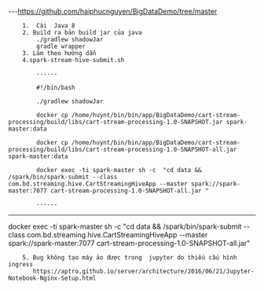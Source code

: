 ---https://github.com/haiphucnguyen/BigDataDemo/tree/master

        1.  Cài  Java 8 
        2. Build ra bản build jar của java 
            ./gradlew shadowJar
            gradle wrapper
        3. Làm theo hướng dẫn
        4.spark-stream-hive-submit.sh

            ------

            #!/bin/bash

            ./gradlew shadowJar

            docker cp /home/huynt/bin/bin/app/BigDataDemo/cart-stream-processing/build/libs/cart-stream-processing-1.0-SNAPSHOT.jar spark-master:data

            docker cp /home/huynt/bin/bin/app/BigDataDemo/cart-stream-processing/build/libs/cart-stream-processing-1.0-SNAPSHOT-all.jar spark-master:data            

            docker exec -ti spark-master sh -c  "cd data && /spark/bin/spark-submit --class com.bd.streaming.hive.CartStreamingHiveApp --master spark://spark-master:7077 cart-stream-processing-1.0-SNAPSHOT-all.jar "

            ------
-------
docker exec -ti spark-master sh -c  "cd data &&  /spark/bin/spark-submit --class com.bd.streaming.hive.CartStreamingHiveApp --master spark://spark-master:7077 cart-stream-processing-1.0-SNAPSHOT-all.jar"

        5. Bug không tạo máy ảo được trong  jupyter do thiếu cấu hình ingress
           https://aptro.github.io/server/architecture/2016/06/21/Jupyter-Notebook-Nginx-Setup.html
